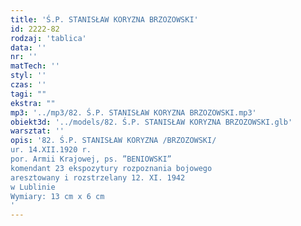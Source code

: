```yaml
---
title: 'Ś.P. STANISŁAW KORYZNA BRZOZOWSKI'
id: 2222-82
rodzaj: 'tablica'
data: ''
nr: ''
matTech: ''
styl: ''
czas: ''
tagi: ""
ekstra: ""
mp3: '../mp3/82. Ś.P. STANISŁAW KORYZNA BRZOZOWSKI.mp3'
obiekt3d: '../models/82. Ś.P. STANISŁAW KORYZNA BRZOZOWSKI.glb'
warsztat: ''
opis: '82. Ś.P. STANISŁAW KORYZNA /BRZOZOWSKI/
ur. 14.XII.1920 r.
por. Armii Krajowej, ps. ”BENIOWSKI”
komendant 23 ekspozytury rozpoznania bojowego
aresztowany i rozstrzelany 12. XI. 1942
w Lublinie 
Wymiary: 13 cm x 6 cm
'
---
```


